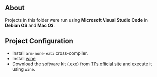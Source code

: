 ## About
Projects in this folder were run using **Microsoft Visual Studio Code** in **Debian OS** and **Mac OS**.

## Project Configuration
- Install `arm-none-eabi` cross-compiler.
- Install [wine](https://www.winehq.org/)
- Download the software kit (.exe) from [TI's official site](https://www.ti.com/tool/EK-TM4C123GXL?keyMatch=tm4c123gxl&tisearch=universal_search) and execute it using `wine`.

